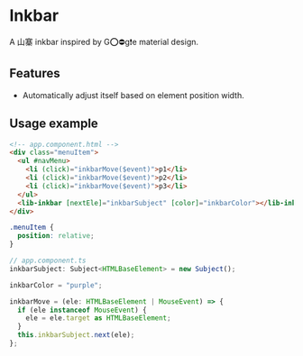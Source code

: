 # Inkbar
A 山寨 inkbar inspired by G⭕⛔g❗e material design.

## Features
- Automatically adjust itself based on element position width.

## Usage example

``` html
<!-- app.component.html -->
<div class="menuItem">
  <ul #navMenu>
    <li (click)="inkbarMove($event)">p1</li>
    <li (click)="inkbarMove($event)">p2</li>
    <li (click)="inkbarMove($event)">p3</li>
  </ul>
  <lib-inkbar [nextEle]="inkbarSubject" [color]="inkbarColor"></lib-inkbar>
</div>

```

``` css
.menuItem {
  position: relative;
}
```

``` typescript javascript
// app.component.ts
inkbarSubject: Subject<HTMLBaseElement> = new Subject();

inkbarColor = "purple";

inkbarMove = (ele: HTMLBaseElement | MouseEvent) => {
  if (ele instanceof MouseEvent) {
    ele = ele.target as HTMLBaseElement;
  }
  this.inkbarSubject.next(ele);
};
```